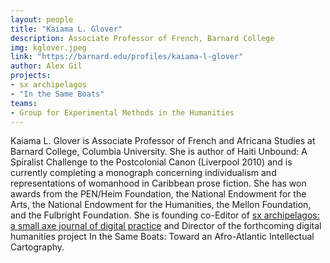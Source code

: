 ```yaml
---
layout: people
title: "Kaiama L. Glover"
description: Associate Professor of French, Barnard College
img: kglover.jpeg
link: "https://barnard.edu/profiles/kaiama-l-glover"
author: Alex Gil
projects:
- sx archipelagos
- "In the Same Boats"
teams:
- Group for Experimental Methods in the Humanities
---
```


Kaiama L. Glover is Associate Professor of French and Africana Studies at Barnard College, Columbia University. She is author of Haiti Unbound: A Spiralist Challenge to the Postcolonial Canon (Liverpool 2010) and is currently completing a monograph concerning individualism and representations of womanhood in Caribbean prose fiction. She has won awards from the PEN/Heim Foundation, the National Endowment for the Arts, the National Endowment for the Humanities, the Mellon Foundation, and the Fulbright Foundation. She is founding co-Editor of [sx archipelagos: a small axe journal of digital practice](http://smallaxe.net/sxarchipelagos) and Director of the forthcoming digital humanities project In the Same Boats: Toward an Afro-Atlantic Intellectual Cartography. 